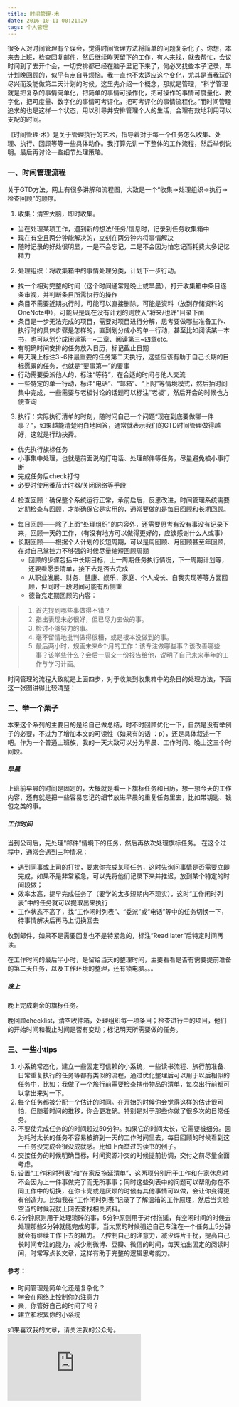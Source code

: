 ```yaml
---
title: 时间管理-术
date: 2016-10-11 00:21:29
tags: 个人管理
---
```


很多人对时间管理有个误会，觉得时间管理方法将简单的问题复杂化了。你想，本来去上班，检查回复邮件，然后继续昨天留下的工作，有人来找，就去帮忙，会议时间到了去开个会，一切安排都已经在脑子里记下来了，何必又找些本子记录，早计划晚回顾的，似乎有点自寻烦恼。我一直也不太适应这个变化，尤其是当我玩的尽兴而没能做第二天计划的时候。这里先介绍一个概念，那就是管理，“科学管理就是把复杂的事情简单化，把简单的事情可操作化，把可操作的事情可度量化、数字化，把可度量、数字化的事情可考评化，把可考评化的事情流程化。”而时间管理追求的也是这样一个状态，用以引导并安排管理个人的生活，合理有效地利用可以支配的时间。

《时间管理·术》是关于管理执行的艺术，指导着对于每一个任务怎么收集、处理、执行、回顾等等一些具体动作。我打算先讲一下整体的工作流程，然后举例说明。最后再讨论一些细节处理策略。

### 一、时间管理流程
关于GTD方法，网上有很多讲解和流程图，大致是一个“收集→处理组织→执行→检查回顾”的顺序。
1. 收集：清空大脑，即时收集。
  - 当在处理某项工作，遇到新的想法/任务/信息时，记录到任务收集箱中
  - 现在有空且两分钟能解决的，立刻在两分钟内将事情解决
  - 随时记录的好处很明显，一是不会忘记，二是不会因为怕忘记而耗费太多记忆精力

2. 处理组织：将收集箱中的事情处理分类，计划下一步行动。
  - 找一个相对完整的时间（这个时间通常是晚上或早晨），打开收集箱中条目逐条审视，并判断条目所需执行的操作
  - 条目不需要近期执行时，可能可以直接删除，可能是资料（放到存储资料的OneNote中），可能只是现在没有计划的则放入“将来/也许”目录下面
  - 条目是一步无法完成的项目，需要对项目进行分解，思考要做哪些准备工作、执行时的具体步骤是怎样的，直到划分成小的单一行动，甚至比如阅读某一本书，也可以划分成阅读第一~二章、阅读第三~四章etc.
  - 有明确时间安排的任务放入日历，标记截止日期
  - 每天晚上标注3~6件最重要的任务第二天执行，这些应该有助于自己长期的目标愿景的任务，也就是“要事第一”的要事
  - 行动需要委派他人的，标注“等待”，在合适的时间与他人交流
  - 一些特定的单一行动，标注“电话”、“邮箱”、“上网”等情境模式，然后抽时间集中完成，一些需要与老板讨论的话题可以标注“老板”，然后开会的时候也方便查询

3. 执行：实际执行清单的时刻，随时问自己一个问题“现在到底要做哪一件事？”，如果越能清楚明白地回答，通常就表示我们的GTD时间管理做得越好，这就是行动抉择。
  - 优先执行旗标任务
  - 小事集中处理，也就是前面说的打电话、处理邮件等任务，尽量避免被小事打断
  - 完成任务后check打勾
  - 必要时使用番茄计时器/关闭网络等手段

4. 检查回顾：确保整个系统运行正常，承前启后，反思改进，时间管理系统需要定期检查与回顾，才能确保它是实用的，通常要做的是每日回顾和长期回顾。
  - 每日回顾——除了上面“处理组织”的内容外，还需要思考有没有事没有记录下来，回顾一天的工作，（有没有地方可以做得更好的，应该感谢什么人或事）
  - 长期回顾——根据个人计划的长短周期，可以是周回顾、月回顾甚至年回顾，在对自己掌控力不够强的时候尽量缩短回顾周期
    - 回顾的步骤包括中长期目标，上一周期任务执行情况，下一周期计划等，还要看愿景清单，接下去是否去完成
    - 从职业发展、财务、健康、娱乐、家庭、个人成长、自我实现等等方面回顾，但同时一段时间可能有所侧重
    - 德鲁克定期回顾的内容：

> 1. 首先提到哪些事做得不错？
> 2. 指出表现未必很好，但已尽力去做的事。
> 3. 检讨不够努力的事。
> 4. 毫不留情地批判做得很糟，或是根本没做到的事。
> 5. 最后两小时，规画未来6个月的工作：该专注做哪些事？该改善哪些事？该学些什么？会后一周交一份报告给他，说明了自己未来半年的工作与学习计画。
>


时间管理的流程大致就是上面四步，对于收集到收集箱中的条目的处理方法，下面这一张图讲得比较清楚：



### 二、举一个栗子
本来这个系列的主要目的是给自己做总结，时不时回顾优化一下，自然是没有举例子的必要，不过为了增加本文的可读性（如果有的话 ：p），还是具体叙述一下吧。作为一个普通上班族，我的一天大致可以分为早晨、工作时间、晚上这三个时间段。

##### 早晨
上班前早晨的时间是固定的，大概就是看一下旗标任务和日历，想一想今天的工作内容，还有就是把一些容易忘记的细节放进早晨的重复任务里去，比如带钥匙、钱包之类的事。

##### 工作时间
当到公司后，先处理“邮件”情境下的任务，然后再依次处理旗标任务。
在这个过程中，通常会遇到三种情况：
- 遇到同事或上司的打扰，要求你完成某项任务，这时先询问事情是否需要立即完成，如果不是非常紧急，可以先将他们记录下来并推迟，放到某个特定的时间段做；
- 效率太高，提早完成任务了（要学的太多短期内不现实），这时“工作闲时列表”中的任务就可以提取出来执行
- 工作状态不高了，找“工作闲时列表”、“委派”或“电话”等中的任务切换一下，待事情解决后再马上切换回去

收到邮件，如果不是需要回复也不是特紧急的，标注“Read later”后特定时间再读。

在工作时间的最后半小时，是留给当天的整理时间，主要看看是否有需要提前准备的第二天任务，以及工作环境的整理，还有锁电脑。。。

##### 晚上
晚上完成剩余的旗标任务。

晚回顾checklist，清空收件箱，处理组织每一项条目；检查进行中的项目，他们的开始时间和截止时间是否有变动；标记明天所需要做的任务。


### 三、一些小tips
1. 小系统常态化，建立一些固定可信赖的小系统，一些读书流程、旅行前准备、日常重复执行的任务等都有类似的流程，通过优化整理后可以用于以后相似的任务中，比如：我做了一个旅行前需要检查携带物品的清单，每次出行前都可以拿出来对一下。
2. 每个任务都被分配一个估计的时间。在开始的时候你会觉得这样的估计很可怕，但随着时间的推移，你会更准确。特别是对于那些你做了很多次的日常任务。
3. 不要使完成任务的的时间超过50分钟。如果它的时间太长，它需要被细分。因为耗时太长的任务不容易被挤到一天的工作时间里去，每日回顾的时候看到这一任务没完成会很没成就感。比如上面举过的读书的例子。
4. 交接任务的时候明确目标，时间资源冲突的时候提前协调，交付之前尽量全面考虑。
5. 设置“工作闲时列表”和“在家反拖延清单”，这两项分别用于工作和在家休息时不会因为上一件事做完了而无所事事；同时这些列表中的问题可以帮助你在不同工作中的切换，在你卡壳或是厌烦的时候有其他事情可以做，会让你变得更有创造力。比如我在“工作闲时列表”记录了了解温箱的工作原理，然后当实验空当的时候我就上网去查找相关资料。
6. 2分钟原则用于处理琐碎的事，5分钟原则用于对付拖延，有空闲时间的时候去处理那些2分钟就能完成的事，当太累的时候强迫自己专注在一个任务上5分钟就会有继续工作下去的精力。
7.控制自己的注意力，减少碎片干扰，提高自己长时间专注的能力，减少刷微博、豆瓣、微信的时间，每天抽出固定的阅读时间，时常写点长文章，这样有助于完整的逻辑思考能力。


#### 参考：
- 时间管理是简单化还是复杂化？
- 学会在网络上控制你的注意力
- 亲，你管好自己的时间了吗？
- 建立和积累你的小系统

如果喜欢我的文章，请关注我的公众号。
![公众号](http://bdbea3.duapp.com/pcs_download.php?id=3172&link=%2Fapps%2Fhgf_blog%2F%E5%85%AC%E4%BC%97%E5%8F%B7logo.jpg)
